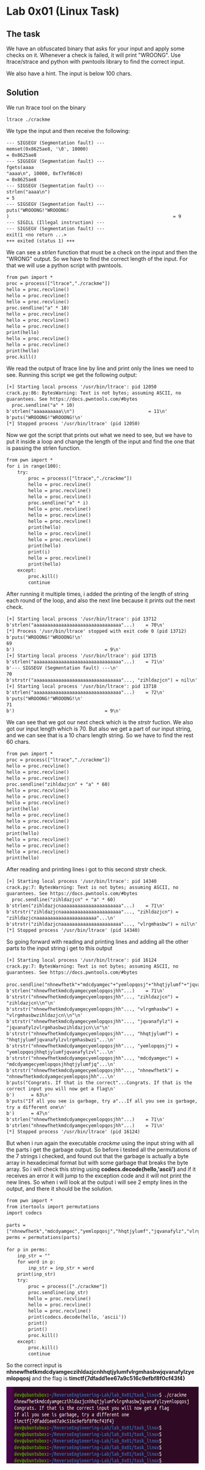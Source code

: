 # Lab 0x01 (Linux Task)

## The task

We have an obfuscated binary that asks for your input and apply some checks on it. Whenever a check is failed, it will print "WROONG". Use ltrace/strace and python with pwntools library to find the correct input.

We also have a hint. The input is below 100 chars.

## Solution

We run ltrace tool on the binary
```
ltrace ./crackme
```
We type the input and then receive the following:
```
--- SIGSEGV (Segmentation fault) ---
memset(0x8625ae8, '\0', 10000)                                              = 0x8625ae8
--- SIGSEGV (Segmentation fault) ---
fgets(aaaa
"aaaa\n", 10000, 0xf7ef86c0)                                          = 0x8625ae8
--- SIGSEGV (Segmentation fault) ---
strlen("aaaa\n")                                                            = 5
--- SIGSEGV (Segmentation fault) ---
puts("WROOONG!"WROOONG!
)                                                            = 9
--- SIGILL (Illegal instruction) ---
--- SIGSEGV (Segmentation fault) ---
exit(1 <no return ...>
+++ exited (status 1) +++
```
We can see a *strlen* function that must be a check on the input and then the "WRONG" output.
So we have to find the correct length of the input. For that we will use a python script with pwntools.
```
from pwn import *
proc = process(["ltrace","./crackme"])
hello = proc.recvline()
hello = proc.recvline()
hello = proc.recvline()
proc.sendline("a" * 10)
hello = proc.recvline()
hello = proc.recvline()
hello = proc.recvline()
print(hello)
hello = proc.recvline()
hello = proc.recvline()
print(hello)
proc.kill()
```
We read the output of ltrace line by line and print only the lines we need to see. Running this script we get the following output:
```
[+] Starting local process '/usr/bin/ltrace': pid 12050
crack.py:86: BytesWarning: Text is not bytes; assuming ASCII, no guarantees. See https://docs.pwntools.com/#bytes
  proc.sendline("a" * 10)
b'strlen("aaaaaaaaaa\\n")                           = 11\n'
b'puts("WROOONG!"WROOONG!\n'
[*] Stopped process '/usr/bin/ltrace' (pid 12050)
```
Now we got the script that prints out what we need to see, but we have to put it inside a loop and change the length of the input and find the one that is passing the strlen function.
```
from pwn import *
for i in range(100):
	try:
		proc = process(["ltrace","./crackme"])
		hello = proc.recvline()
		hello = proc.recvline()
		hello = proc.recvline()
		proc.sendline("a" * i)
		hello = proc.recvline()
		hello = proc.recvline()
		hello = proc.recvline()
		print(hello)
		hello = proc.recvline()
		hello = proc.recvline()
		print(hello)
		print(i)
		hello = proc.recvline()
		print(hello)
	except:
		proc.kill()
		continue
```
After running it multiple times, i added the printing of the length of string each round of the loop, and also the next line because it prints out the next check.
```
[+] Starting local process '/usr/bin/ltrace': pid 13712
b'strlen("aaaaaaaaaaaaaaaaaaaaaaaaaaaaaaaa"...)    = 70\n'
[*] Process '/usr/bin/ltrace' stopped with exit code 0 (pid 13712)
b'puts("WROOONG!"WROOONG!\n'
69
b')                                 = 9\n'
[+] Starting local process '/usr/bin/ltrace': pid 13715
b'strlen("aaaaaaaaaaaaaaaaaaaaaaaaaaaaaaaa"...)    = 71\n'
b'--- SIGSEGV (Segmentation fault) ---\n'
70
b'strstr("aaaaaaaaaaaaaaaaaaaaaaaaaaaaaaaa"..., "zihldazjcn") = nil\n'
[+] Starting local process '/usr/bin/ltrace': pid 13718
b'strlen("aaaaaaaaaaaaaaaaaaaaaaaaaaaaaaaa"...)    = 72\n'
b'puts("WROOONG!"WROOONG!\n'
71
b')                                 = 9\n'
```
We can see that we got our next check which is the *strstr* fuction. We also got our input length which is 70. But also we get a part of our input string, and we can see that is a 10 chars length string. So we have to find the rest 60 chars.
```
from pwn import *
proc = process(["ltrace","./crackme"])
hello = proc.recvline()
hello = proc.recvline()
hello = proc.recvline()
proc.sendline("zihldazjcn" + "a" * 60)
hello = proc.recvline()
hello = proc.recvline()
hello = proc.recvline()
print(hello)
hello = proc.recvline()
hello = proc.recvline()
hello = proc.recvline()
print(hello)
hello = proc.recvline()
hello = proc.recvline()
hello = proc.recvline()
print(hello)
```
After reading and printing lines i got to this second strstr check.
```
[+] Starting local process '/usr/bin/ltrace': pid 14340
crack.py:7: BytesWarning: Text is not bytes; assuming ASCII, no guarantees. See https://docs.pwntools.com/#bytes
  proc.sendline("zihldazjcn" + "a" * 60)
b'strlen("zihldazjcnaaaaaaaaaaaaaaaaaaaaaa"...)    = 71\n'
b'strstr("zihldazjcnaaaaaaaaaaaaaaaaaaaaaa"..., "zihldazjcn") = "zihldazjcnaaaaaaaaaaaaaaaaaaaaaa"...\n'
b'strstr("zihldazjcnaaaaaaaaaaaaaaaaaaaaaa"..., "vlrgmhasbw") = nil\n'
[*] Stopped process '/usr/bin/ltrace' (pid 14340)
```
So going forward with reading and printing lines and adding all the other parts to the input string i get to this output
```
[+] Starting local process '/usr/bin/ltrace': pid 16124
crack.py:7: BytesWarning: Text is not bytes; assuming ASCII, no guarantees. See https://docs.pwntools.com/#bytes
  proc.sendline("nhnewfhetk"+"mdcdyamgec"+"yemlopqosj"+"hhqtjylumf"+"jqvanafylz"+"vlrgmhasbw"+"zihldazjcn")
b'strlen("nhnewfhetkmdcdyamgecyemlopqosjhh"...)    = 71\n'
b'strstr("nhnewfhetkmdcdyamgecyemlopqosjhh"..., "zihldazjcn") = "zihldazjcn\\n"\n'
b'strstr("nhnewfhetkmdcdyamgecyemlopqosjhh"..., "vlrgmhasbw") = "vlrgmhasbwzihldazjcn\\n"\n'
b'strstr("nhnewfhetkmdcdyamgecyemlopqosjhh"..., "jqvanafylz") = "jqvanafylzvlrgmhasbwzihldazjcn\\n"\n'
b'strstr("nhnewfhetkmdcdyamgecyemlopqosjhh"..., "hhqtjylumf") = "hhqtjylumfjqvanafylzvlrgmhasbwzi"...\n'
b'strstr("nhnewfhetkmdcdyamgecyemlopqosjhh"..., "yemlopqosj") = "yemlopqosjhhqtjylumfjqvanafylzvl"...\n'
b'strstr("nhnewfhetkmdcdyamgecyemlopqosjhh"..., "mdcdyamgec") = "mdcdyamgecyemlopqosjhhqtjylumfjq"...\n'
b'strstr("nhnewfhetkmdcdyamgecyemlopqosjhh"..., "nhnewfhetk") = "nhnewfhetkmdcdyamgecyemlopqosjhh"...\n'
b'puts("Congrats. If that is the correct"...Congrats. If that is the correct input you will now get a flag\n'
b')      = 63\n'
b'puts("If all you see is garbage, try a"...If all you see is garbage, try a different one\n'
b')      = 47\n'
b'strlen("nhnewfhetkmdcdyamgecyemlopqosjhh"...)    = 71\n'
b'strlen("nhnewfhetkmdcdyamgecyemlopqosjhh"...)    = 71\n'
[*] Stopped process '/usr/bin/ltrace' (pid 16124)
```
But when i run again the executable *crackme* using the input string with all the parts i get the garbage output. So before i tested all the permutations of the 7 strings i checked, and found out that the garbage is actually a byte array in hexadecimal format but with some garbage that breaks the byte array. So i will check this string using **codecs.decode(hello,'ascii')** and if it receives an error it will jump to the exception code and it will not print the new lines. So when i will look at the output i will see 2 empty lines in the output, and there it should be the solution.
```
from pwn import *
from itertools import permutations
import codecs

parts = ["nhnewfhetk","mdcdyamgec","yemlopqosj","hhqtjylumf","jqvanafylz","vlrgmhasbw","zihldazjcn"]
perms = permutations(parts)

for p in perms:
	inp_str = ""
	for word in p:
		inp_str = inp_str + word
	print(inp_str)
	try:
		proc = process(["./crackme"])
		proc.sendline(inp_str)
		hello = proc.recvline()
		hello = proc.recvline()
		hello = proc.recvline()
		print(codecs.decode(hello, 'ascii'))
		print()
		print()
		proc.kill()
	except:
		proc.kill()
		continue
```
So the correct input is **nhnewfhetkmdcdyamgeczihldazjcnhhqtjylumfvlrgmhasbwjqvanafylzyemlopqosj** and the flag is **timctf{7dfadd1ee67a9c516c9efbf8f0cf43f4}**

<p align="center">
  <img width="600" height="200" src="https://github.com/nappolitane/ReverseEngineering-Lab/blob/master/lab_0x01/task_linux/ss.png">
</p>

